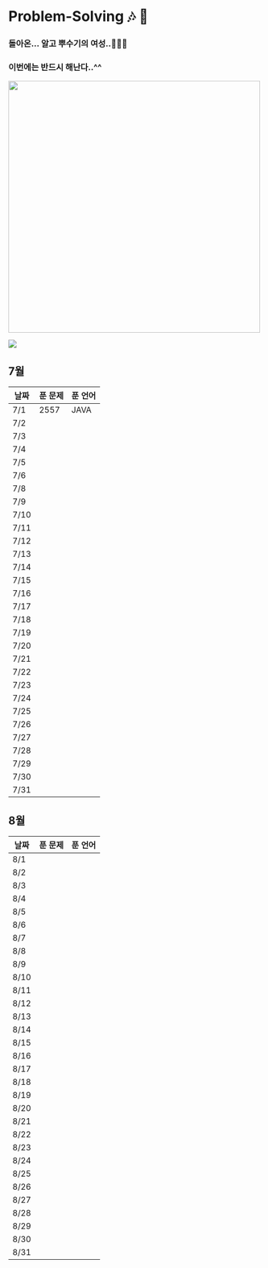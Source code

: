 # Problem-Solving 🎶 🎵

### 돌아온... 알고 뿌수기의 여성..👩🏻‍🎤

### 이번에는 반드시 해난다..^^

<img width="500" src="https://github.com/OneDay-OneAlgorithm/ChoiSeohyeon/assets/104755384/df19c92b-2998-4343-9ecb-f6bdf6b4ed79" />

![](https://api.mosu.blog/OneDay-OneAlgorithm/ChoiSeohyeon?since=2024-07-01&until=2024-08-31)

## 7월

| 날짜 | 푼 문제 | 푼 언어 |
| ---- | ------- | ------- |
| 7/1  | 2557    | JAVA    |
| 7/2  |         |         |
| 7/3  |         |         |
| 7/4  |         |         |
| 7/5  |         |         |
| 7/6  |         |         |
| 7/8  |         |         |
| 7/9  |         |         |
| 7/10 |         |         |
| 7/11 |         |         |
| 7/12 |         |         |
| 7/13 |         |         |
| 7/14 |         |         |
| 7/15 |         |         |
| 7/16 |         |         |
| 7/17 |         |         |
| 7/18 |         |         |
| 7/19 |         |         |
| 7/20 |         |         |
| 7/21 |         |         |
| 7/22 |         |         |
| 7/23 |         |         |
| 7/24 |         |         |
| 7/25 |         |         |
| 7/26 |         |         |
| 7/27 |         |         |
| 7/28 |         |         |
| 7/29 |         |         |
| 7/30 |         |         |
| 7/31 |         |         |

## 8월

| 날짜 | 푼 문제 | 푼 언어 |
| ---- | ------- | ------- |
| 8/1  |         |         |
| 8/2  |         |         |
| 8/3  |         |         |
| 8/4  |         |         |
| 8/5  |         |         |
| 8/6  |         |         |
| 8/7  |         |         |
| 8/8  |         |         |
| 8/9  |         |         |
| 8/10 |         |         |
| 8/11 |         |         |
| 8/12 |         |         |
| 8/13 |         |         |
| 8/14 |         |         |
| 8/15 |         |         |
| 8/16 |         |         |
| 8/17 |         |         |
| 8/18 |         |         |
| 8/19 |         |         |
| 8/20 |         |         |
| 8/21 |         |         |
| 8/22 |         |         |
| 8/23 |         |         |
| 8/24 |         |         |
| 8/25 |         |         |
| 8/26 |         |         |
| 8/27 |         |         |
| 8/28 |         |         |
| 8/29 |         |         |
| 8/30 |         |         |
| 8/31 |         |         |
